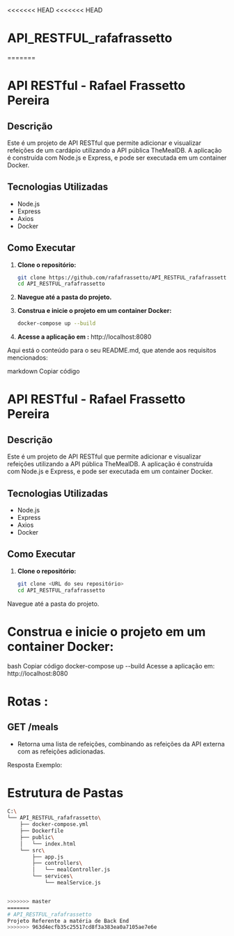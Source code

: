 <<<<<<< HEAD
<<<<<<< HEAD
# API_RESTFUL_rafafrassetto
=======
# API RESTful - Rafael Frassetto Pereira

## Descrição

Este é um projeto de API RESTful que permite adicionar e visualizar refeições de um cardápio utilizando a API pública TheMealDB. A aplicação é construída com Node.js e Express, e pode ser executada em um container Docker.

## Tecnologias Utilizadas

- Node.js
- Express
- Axios
- Docker

## Como Executar

1. **Clone o repositório:**
   ```bash
   git clone https://github.com/rafafrassetto/API_RESTFUL_rafafrassetto.git
   cd API_RESTFUL_rafafrassetto

2. **Navegue até a pasta do projeto.**

3. **Construa e inicie o projeto em um container Docker:**
   ```bash
   docker-compose up --build

4. **Acesse a aplicação em :**  http://localhost:8080


Aqui está o conteúdo para o seu README.md, que atende aos requisitos mencionados:

markdown
Copiar código
# API RESTful - Rafael Frassetto Pereira

## Descrição

Este é um projeto de API RESTful que permite adicionar e visualizar refeições utilizando a API pública TheMealDB. A aplicação é construída com Node.js e Express, e pode ser executada em um container Docker.

## Tecnologias Utilizadas

- Node.js
- Express
- Axios
- Docker

## Como Executar

1. **Clone o repositório:**
   ```bash
   git clone <URL do seu repositório>
   cd API_RESTFUL_rafafrassetto
Navegue até a pasta do projeto.

# Construa e inicie o projeto em um container Docker:

bash
Copiar código
docker-compose up --build
Acesse a aplicação em: http://localhost:8080



# Rotas :

## GET /meals

- Retorna uma lista de refeições, combinando as refeições da API externa com as refeições adicionadas.


Resposta Exemplo:




# Estrutura de Pastas

```bash
C:\
└── API_RESTFUL_rafafrassetto\
    ├── docker-compose.yml
    ├── Dockerfile
    ├── public\
    │   └── index.html
    └── src\
        ├── app.js
        ├── controllers\
        │   └── mealController.js
        └── services\
            └── mealService.js


>>>>>>> master
=======
# API_RESTFUL_rafafrassetto
Projeto Referente a matéria de Back End
>>>>>>> 963d4ecfb35c25517cd8f3a383ea0a7105ae7e6e
